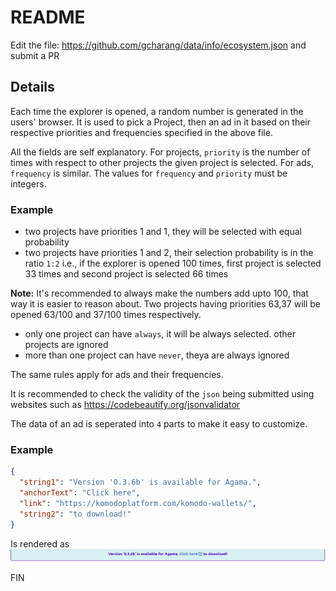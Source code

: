 # README

Edit the file: https://github.com/gcharang/data/info/ecosystem.json and submit a PR

## Details

Each time the explorer is opened, a random number is generated in the users' browser. It is used to pick a Project, then an ad in it based on their respective priorities and frequencies specified in the above file.

All the fields are self explanatory. For projects, `priority` is the number of times with respect to other projects the given project is selected. For ads, `frequency` is similar. The values for `frequency` and `priority` must be integers.

### Example

- two projects have priorities 1 and 1, they will be selected with equal probability
- two projects have priorities 1 and 2, their selection probability is in the ratio `1:2` i.e., if the explorer is opened 100 times, first project is selected 33 times and second project is selected 66 times

**Note:** It's recommended to always make the numbers add upto 100, that way it is easier to reason about. Two projects having priorities 63,37 will be opened 63/100 and 37/100 times respectively.

- only one project can have `always`, it will be always selected. other projects are ignored
- more than one project can have `never`, theya are always ignored

The same rules apply for ads and their frequencies.

It is recommended to check the validity of the `json` being submitted using websites such as https://codebeautify.org/jsonvalidator

The data of an ad is seperated into `4` parts to make it easy to customize.

### Example

```json
{
  "string1": "Version '0.3.6b' is available for Agama.",
  "anchorText": "Click here",
  "link": "https://komodoplatform.com/komodo-wallets/",
  "string2": "to download!"
}
```

Is rendered as
![data-rendered](./example-render.png)

FIN
